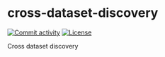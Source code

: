 # cross-dataset-discovery

[![Commit activity](https://img.shields.io/github/commit-activity/m/datagems-eosc/cross-dataset-discovery)](https://img.shields.io/github/commit-activity/m/datagems-eosc/cross-dataset-discovery)
[![License](https://img.shields.io/github/license/datagems-eosc/cross-dataset-discovery)](https://img.shields.io/github/license/datagems-eosc/cross-dataset-discovery)

Cross dataset discovery
